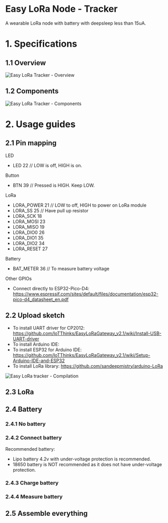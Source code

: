 # Easy LoRa Node - Tracker
A wearable LoRa node with battery with deepsleep less than 15uA.

# 1. Specifications
## 1.1 Overview
![Easy LoRa Tracker - Overview](https://user-images.githubusercontent.com/29994971/104403543-516f5d00-558b-11eb-9928-45658bd5ce4e.jpg)

## 1.2 Components
![Easy LoRa Tracker - Components](https://user-images.githubusercontent.com/29994971/104405468-98f7e800-558f-11eb-816b-1ce77bce26a2.jpg)

# 2. Usage guides
## 2.1 Pin mapping
LED
* LED                   22 // LOW is off, HIGH is on.

Button
* BTN                   39 // Pressed is HIGH. Keep LOW.

LoRa
* LORA_POWER            21 // LOW to off, HIGH to power on LoRa module
* LORA_SS               25 // Have pull up resistor
* LORA_SCK              18
* LORA_MOSI             23
* LORA_MISO             19
* LORA_DIO0             26
* LORA_DIO1             35
* LORA_DIO2             34
* LORA_RESET            27

Battery
* BAT_METER             36 // To measure battery voltage

Other GPIOs
* Connect directly to ESP32-Pico-D4: https://www.espressif.com/sites/default/files/documentation/esp32-pico-d4_datasheet_en.pdf

## 2.2 Upload sketch
* To install UART driver for CP2012: https://github.com/IoTThinks/EasyLoRaGateway_v2.1/wiki/Install-USB-UART-driver
* To install Arduino IDE:
* To install ESP32 for Arduino IDE: https://github.com/IoTThinks/EasyLoRaGateway_v2.1/wiki/Setup-Arduino-IDE-and-ESP32
* To install LoRa library: https://github.com/sandeepmistry/arduino-LoRa

![Easy LoRa tracker - Compilation](https://user-images.githubusercontent.com/29994971/104406345-af06a800-5591-11eb-9424-496a6c1f9ca7.png)


## 2.3 LoRa

## 2.4 Battery
### 2.4.1 No battery

### 2.4.2 Connect battery
Recommended battery:
* Lipo battery 4.2v with under-voltage protection is recommended. 
* 18650 battery is NOT recommended as it does not have under-voltage protection.

### 2.4.3 Charge battery

### 2.4.4 Measure battery

## 2.5 Assemble everything
